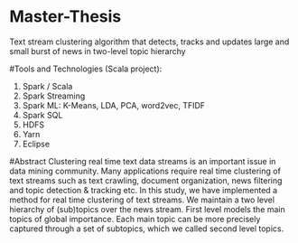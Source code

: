 # Master-Thesis
Text stream clustering algorithm that detects, tracks and updates large and small burst of news in two-level topic hierarchy

#Tools and Technologies (Scala project):
  1. Spark / Scala 
  2. Spark Streaming
  3. Spark ML: K-Means, LDA, PCA, word2vec, TFIDF
  4. Spark SQL
  5. HDFS
  6. Yarn
  7. Eclipse

#Abstract
Clustering real time text data streams is an important issue in data mining community. Many applications require real time clustering of text streams such as text crawling, document organization, news filtering and topic detection & tracking etc. In this study, we have implemented a method for real time clustering of text streams. We maintain a two level hierarchy of (sub)topics over the news stream. First level models the main topics of global importance. Each main topic can be more precisely captured through a set of subtopics, which we called second level topics. 

